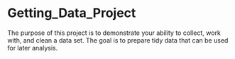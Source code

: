 # Getting_Data_Project
The purpose of this project is to demonstrate your ability to collect, work with, and clean a data set. The goal is to prepare tidy data that can be used for later analysis.
